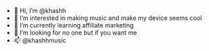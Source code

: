 - 👋 Hi, I’m @khashh
- 👀 I’m interested in making music and make my device seems cool
- 🌱 I’m currently learning affiliate marketing
- 💞️ I’m looking for no one but if you want me
- 📫 @khashhmusic

<!---
khashh/khashh is a ✨ special ✨ repository because its `README.md` (this file) appears on your GitHub profile.
You can click the Preview link to take a look at your changes.
--->
